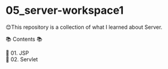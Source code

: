 # 05_server-workspace1

😊This repository is a collection of what I learned about Server.

📚 Contents 📚

🌱 01. JSP <br>
🌱 02. Servlet
